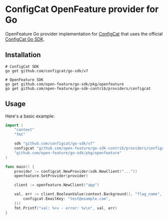 # ConfigCat OpenFeature provider for Go

OpenFeature Go provider implementation for [ConfigCat](https://configcat.com) that uses the official [ConfigCat Go SDK](https://github.com/configcat/go-sdk).

## Installation

```shell
# ConfigCat SDK
go get github.com/configcat/go-sdk/v7

# OpenFeature SDK
go get github.com/open-feature/go-sdk/pkg/openfeature
go get github.com/open-feature/go-sdk-contrib/providers/configcat
```

## Usage

Here's a basic example:

```go
import (
	"context"
	"fmt"

	sdk "github.com/configcat/go-sdk/v7"
	configcat "github.com/open-feature/go-sdk-contrib/providers/configcat/pkg"
	"github.com/open-feature/go-sdk/pkg/openfeature"
)

func main() {
	provider := configcat.NewProvider(sdk.NewClient("..."))
	openfeature.SetProvider(provider)

	client := openfeature.NewClient("app")

	val, err := client.BooleanValue(context.Background(), "flag_name", false, openfeature.NewEvaluationContext("123", map[string]any{
		configcat.EmailKey: "test@example.com",
	}))
	fmt.Printf("val: %+v - error: %v\n", val, err)
}
```

